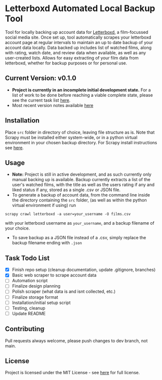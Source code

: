 # Letterboxd Automated Local Backup Tool

Tool for locally backing up account data for [Letterboxd](https://letterboxd.com), a film-focussed social media site. Once set up, tool automatically scrapes your letterboxd account page at regular intervals to maintain an up to date backup of your account data locally. Data backed up includes list of watched films, along with rating, watch date, and review data when available, as well as any user-created lists. Allows for easy extracting of your film data from letterboxd, whether for backup purposes or for personal use.

## Current Version: v0.1.0

- **Project is currently in an incomplete initial development state.**  For a list of work to be done before reaching a viable complete state, please see the current task list [here](#task-todo-list).
- Most recent version notes available [here](/docs/CHANGELOG.md)

## Installation

Place `src` folder in directory of choice, leaving file structure as is. Note that Scrapy must be installed either system-wide, or in a python virtual environment in your chosen backup directory. For Scrapy install instructions see [here](https://docs.scrapy.org/en/latest/intro/install.html).

## Usage

- **Note:** Project is still in active development, and as such currently only manual backing up is available. Backup currently extracts a list of the user's watched films, with the title as well as the users rating if any and liked status if any, stored as a single .csv or JSON file.
- To generate a backup of account data, from the command line inside the directory containing the `src` folder, (as well as within the python virtual environment if using) run

```
scrapy crawl letterboxd -a user=your_username -O films.csv
```
with your letterboxd username as `your_username`, and a backup filename of your choice.

- To save backup as a JSON file instead of a .csv, simply replace the backup filename ending with `.json`

## Task Todo List

- [x] Finish repo setup (cleanup documentation, update .gitignore, branches)
- [x] Basic web scraper to scrape account data
- [ ] Automation script
- [ ] Finalize design planning
- [ ] Polish scraper (what data is and isnt collected, etc.)
- [ ] Finalize storage format
- [ ] Installation/initial setup script
- [ ] Testing, cleanup
- [ ] Update README

## Contributing

Pull requests always welcome, please push changes to dev branch, not main.

## License

Project is licensed under the MIT License - see [here](docs/LICENSE.txt) for full license.
